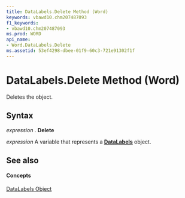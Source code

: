 ```yaml
---
title: DataLabels.Delete Method (Word)
keywords: vbawd10.chm207487093
f1_keywords:
- vbawd10.chm207487093
ms.prod: WORD
api_name:
- Word.DataLabels.Delete
ms.assetid: 53ef4298-dbee-01f9-60c3-721e91302f1f
---
```



# DataLabels.Delete Method (Word)

Deletes the object.


## Syntax

 _expression_ . **Delete**

 _expression_ A variable that represents a **[DataLabels](datalabels-object-word.md)** object.


## See also


#### Concepts


[DataLabels Object](datalabels-object-word.md)

